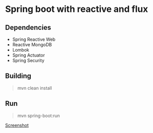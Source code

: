 # Spring boot with reactive and flux

## Dependencies
- Spring Reactive Web
- Reactive MongoDB
- Lombok
- Spring Actuator
- Spring Security

## Building
> mvn clean install

## Run
> mvn spring-boot:run

[Screenshot](reactive-spring.png)